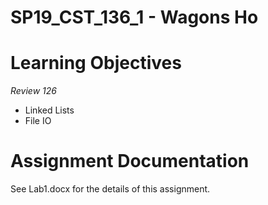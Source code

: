 # SP19_CST_136_1 - Wagons Ho

# Learning Objectives

*Review 126*
+ Linked Lists
+ File IO

# Assignment Documentation

See Lab1.docx for the details of this assignment.
